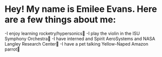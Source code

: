 # Hey! My name is Emilee Evans. Here are a few things about me:

-I enjoy learning rocketry/hypersonics🚀
-I play the violin in the ISU Symphony Orchestra🎻
-I have interned and Spirit AeroSystems and NASA Langley Research Center💫
-I have a pet talking Yellow-Naped Amazon parrot🦜

